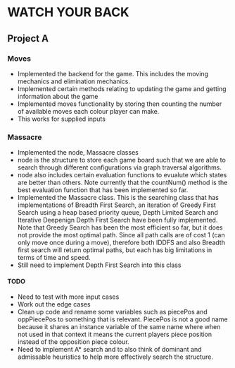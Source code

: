 # WATCH YOUR BACK

## Project A 

### Moves
* Implemented the backend for the game. This includes the moving mechanics and elimination mechanics.
* Implemented certain methods relating to updating the game and getting information about the game 
* Implemented moves functionality by storing then counting the number of available moves each colour player can make.
* This works for supplied inputs 

### Massacre 
* Implemented the node, Massacre classes 
* node is the structure to store each game board such that we are able to search through different configurations via graph traversal algorithms.
* node also includes certain evaluation functions to evualute which states are better than others. Note currently that the countNum() method is the best evaluation function that has been implemented so far. 
* Implemented the Massacre class. This is the searching class that has implementations of Breadth First Search, an iteration of Greedy First Search using a heap based priority queue, Depth Limited Search and Iterative Deepenign Depth First Search have been fully implemented. Note that Greedy Search has been the most efficient so far, but it does not provide the most optimal path. Since all path calls are of cost 1 (can only move once during a move), therefore both IDDFS and also Breadth first search will return optimal paths, but each has big limitations in terms of time and speed. 
* Still need to implement Depth First Search into this class

#### TODO 
* Need to test with more input cases 
* Work out the edge cases 
* Clean up code and rename some variables such as piecePos and oppPiecePos to something that is relevant. PiecePos is not a good name because it shares an instance variable of the same name where when not used in that context it means the current players piece position instead of the opposition piece colour. 
* Need to implement A* search and to also think of dominant and admissable heuristics to help more effectively search the structure. 
